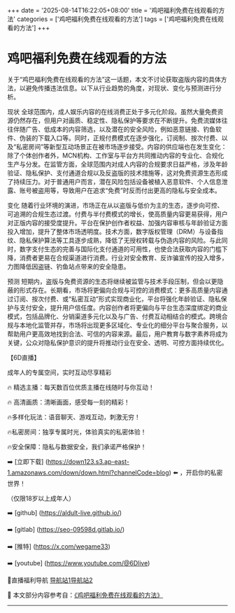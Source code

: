 +++
date = '2025-08-14T16:22:05+08:00'
title = '鸡吧福利免费在线观看的方法'
categories = ['鸡吧福利免费在线观看的方法']
tags = ['鸡吧福利免费在线观看的方法']
+++

# 鸡吧福利免费在线观看的方法

关于“鸡巴福利免费在线观看的方法”这一话题，本文不讨论获取盗版内容的具体方法，以避免传播违法信息。以下从行业趋势的角度，对现状、变化与预测进行分析。

现状
全球范围内，成人娱乐内容的在线消费正处于多元化阶段。虽然大量免费资源仍然存在，但用户对画质、稳定性、隐私保护等要求在不断提升。免费流媒体往往伴随广告、低成本的内容筛选，以及潜在的安全风险，例如恶意链接、钓鱼软件、伪装的下载入口等。同时，正规付费模式在逐步强化，订阅制、按次付费、以及“私密房间”等新型互动场景正在被市场逐步接受。内容的供应端也在发生变化：除了个体创作者外，MCN机构、工作室与平台方共同推动内容的专业化、合规化生产与分发。在监管方面，全球范围内对成人内容的合规要求日益严格，涉及年龄验证、隐私保护、支付通道合规以及反盗版的技术措施等，这对免费资源生态形成了持续压力。对于普通用户而言，潜在风险包括设备被植入恶意软件、个人信息泄露、账号被盗用等，导致用户在追求“免费”时反而付出更高的隐私与安全成本。

变化
随着行业环境的演进，市场正在从以盗版与低价为主的生态，逐步向可控、可追溯的合规生态过渡。付费与半付费模式的增长，使高质量内容更易获得，用户对正版内容的接受度提升。平台在保护创作者权益、加强内容审核与年龄验证方面投入增加，提升了整体市场透明度。技术方面，数字版权管理（DRM）与设备指纹、隐私保护算法等工具逐步成熟，降低了无授权转载与伪造内容的风险。与此同时，数字支付生态的完善与国际化支付通道的可用性，也使合法获取内容的门槛下降，消费者更易在合规渠道进行消费。行业对安全教育、反诈骗宣传的投入增多，力图降低因盗链、钓鱼站点带来的安全隐患。

预测
短期内，盗版与免费资源的生态将继续被监管与技术手段压制，但会以更隐蔽的形式存在。长期看，市场将更偏向合规与可控的消费模式：更多高质量内容通过订阅、按次付费、或“私密互动”形式实现商业化，平台将强化年龄验证、隐私保护与支付安全，提升用户信任度。内容创作者将更偏向与平台生态深度绑定的商业模式，包括品牌化、分销渠道多元化以及与广告、付费互动相结合的模式。跨境合规与本地化监管并存，市场将出现更多区域化、专业化的细分平台与聚合服务，以帮助用户更高效地找到合法、可信的内容来源。最后，用户教育与数字素养将成为关键，公众对隐私保护意识的提升将推动行业在安全、透明、可控方面持续优化。

【6D直播】

 成年人的专属空间，实时互动尽享精彩

🔥 精选主播：每天数百位优质主播在线随时与你互动！

🔥 高清画质：清晰画面，感受每一刻的精彩！

🔥多样化玩法：语音聊天、游戏互动，刺激无穷！

🔥私密房间：独享专属时光，体验真实的私密体验！

🔥安全保障：隐私与数据安全，我们承诺严格保护！

➡️ [立即下载] (https://down123.s3.ap-east-1.amazonaws.com/down/down.html?channelCode=blog) ⬅️ ，开启你的私密世界！

 （仅限18岁以上成年人）

➡️ [github] (https://aldult-live.github.io/)

➡️ [gitlab] (https://seo-09598d.gitlab.io/)

➡️ [推特] (https://x.com/wegame33)

➡️ [youtube] (https://www.youtube.com/@6Dlive)

🔞直播福利导航   [导航站1](https://webstack-86085a.gitlab.io/)[导航站2](https://onlygit123-2.github.io/)


📘 本文部分内容参考自：[《鸡吧福利免费在线观看的方法》](https://webstack-hugo-12.pages.dev/)

---
